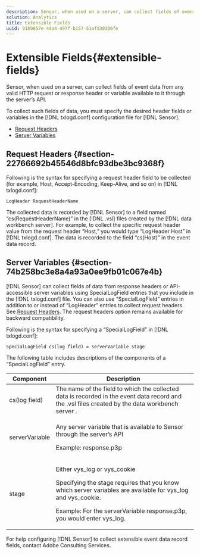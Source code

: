 ```yaml
---
description: Sensor, when used on a server, can collect fields of event data from any valid HTTP request or response header or variable available to it through the server’s API.
solution: Analytics
title: Extensible Fields
uuid: 91b9857e-44a4-497f-b157-51afd30306fe
---
```


# Extensible Fields{#extensible-fields}

Sensor, when used on a server, can collect fields of event data from any valid HTTP request or response header or variable available to it through the server’s API.

To collect such fields of data, you must specify the desired header fields or variables in the [!DNL txlogd.conf] configuration file for [!DNL Sensor].

* [Request Headers](../../../home/c-snsr-ovrvw/c-evnt-data-rcd-flds/c-ex-flds.md#section-22766692b45546d8bfc93dbe3bc9368f) 
* [Server Variables](../../../home/c-snsr-ovrvw/c-evnt-data-rcd-flds/c-ex-flds.md#section-74b258bc3e8a4a93a0ee9fb01c067e4b)

## Request Headers {#section-22766692b45546d8bfc93dbe3bc9368f}

Following is the syntax for specifying a request header field to be collected (for example, Host, Accept-Encoding, Keep-Alive, and so on) in [!DNL txlogd.conf]: 

```
LogHeader RequestHeaderName
```

The collected data is recorded by [!DNL Sensor] to a field named “cs(RequestHeaderName)” in the [!DNL .vsl] files created by the [!DNL data workbench server]. For example, to collect the specific request header value from the request header “Host,” you would type “LogHeader Host” in [!DNL txlogd.conf]. The data is recorded to the field “cs(Host)” in the event data record.

## Server Variables {#section-74b258bc3e8a4a93a0ee9fb01c067e4b}

[!DNL Sensor] can collect fields of data from response headers or API-accessible server variables using SpecialLogField entries that you include in the [!DNL txlogd.conf] file. You can also use “SpecialLogField” entries in addition to or instead of “LogHeader” entries to collect request headers. See [Request Headers](../../../home/c-snsr-ovrvw/c-evnt-data-rcd-flds/c-ex-flds.md#section-22766692b45546d8bfc93dbe3bc9368f). The request headers option remains available for backward compatibility.

Following is the syntax for specifying a “SpecialLogField” in [!DNL txlogd.conf]: 

```
SpecialLogField cs(log field) = serverVariable stage
```

The following table includes descriptions of the components of a “SpecialLogField” entry.

<table id="table_053D5F34D56E4B15A85CA3B4FAD6E1B1"> 
 <thead> 
  <tr> 
   <th colname="col1" class="entry"> Component </th> 
   <th colname="col2" class="entry"> Description </th> 
  </tr> 
 </thead>
 <tbody> 
  <tr> 
   <td colname="col1"> cs(log field) </td> 
   <td colname="col2"> The name of the field to which the collected data is recorded in the event data record and the <span class="filepath"> .vsl </span> files created by the <span class="keyword"> data workbench server </span>. </td> 
  </tr> 
  <tr> 
   <td colname="col1"> serverVariable </td> 
   <td colname="col2"> <p>Any server variable that is available to <span class="wintitle"> Sensor </span> through the server’s API </p> <p>Example: response.p3p </p> </td> 
  </tr> 
  <tr> 
   <td colname="col1"> stage </td> 
   <td colname="col2"> <p>Either vys_log or vys_cookie </p> <p>Specifying the stage requires that you know which server variables are available for vys_log and vys_cookie. </p> <p>Example: For the serverVariable response.p3p, you would enter vys_log. </p> </td> 
  </tr> 
 </tbody> 
</table>

For help configuring [!DNL Sensor] to collect extensible event data record fields, contact Adobe Consulting Services. 
